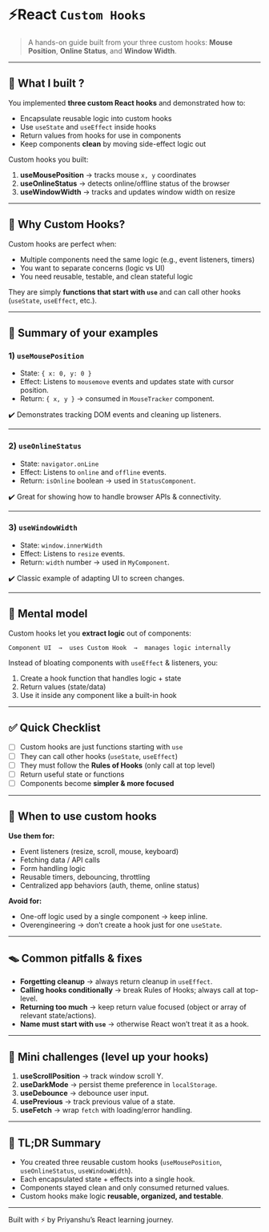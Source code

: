 
# ⚡React `Custom Hooks`

> A hands-on guide built from your three custom hooks: **Mouse Position**, **Online Status**, and **Window Width**.

---

## 🎯 What I built ?

You implemented **three custom React hooks** and demonstrated how to:

* Encapsulate reusable logic into custom hooks
* Use `useState` and `useEffect` inside hooks
* Return values from hooks for use in components
* Keep components **clean** by moving side-effect logic out

Custom hooks you built:

1. **useMousePosition** → tracks mouse `x, y` coordinates
2. **useOnlineStatus** → detects online/offline status of the browser
3. **useWindowWidth** → tracks and updates window width on resize

---

## 🧠 Why Custom Hooks?

Custom hooks are perfect when:

* Multiple components need the same logic (e.g., event listeners, timers)
* You want to separate concerns (logic vs UI)
* You need reusable, testable, and clean stateful logic

They are simply **functions that start with `use`** and can call other hooks (`useState`, `useEffect`, etc.).

---

## 🔩 Summary of your examples

### 1) `useMousePosition`

* State: `{ x: 0, y: 0 }`
* Effect: Listens to `mousemove` events and updates state with cursor position.
* Return: `{ x, y }` → consumed in `MouseTracker` component.

✔️ Demonstrates tracking DOM events and cleaning up listeners.

---

### 2) `useOnlineStatus`

* State: `navigator.onLine`
* Effect: Listens to `online` and `offline` events.
* Return: `isOnline` boolean → used in `StatusComponent`.

✔️ Great for showing how to handle browser APIs & connectivity.

---

### 3) `useWindowWidth`

* State: `window.innerWidth`
* Effect: Listens to `resize` events.
* Return: `width` number → used in `MyComponent`.

✔️ Classic example of adapting UI to screen changes.

---

## 🧩 Mental model

Custom hooks let you **extract logic** out of components:

```
Component UI  →  uses Custom Hook  →  manages logic internally
```

Instead of bloating components with `useEffect` & listeners, you:

1. Create a hook function that handles logic + state
2. Return values (state/data)
3. Use it inside any component like a built-in hook

---

## ✅ Quick Checklist

* [ ] Custom hooks are just functions starting with `use`
* [ ] They can call other hooks (`useState`, `useEffect`)
* [ ] They must follow the **Rules of Hooks** (only call at top level)
* [ ] Return useful state or functions
* [ ] Components become **simpler & more focused**

---

## 🧭 When to use custom hooks

**Use them for:**

* Event listeners (resize, scroll, mouse, keyboard)
* Fetching data / API calls
* Form handling logic
* Reusable timers, debouncing, throttling
* Centralized app behaviors (auth, theme, online status)

**Avoid for:**

* One-off logic used by a single component → keep inline.
* Overengineering → don’t create a hook just for one `useState`.

---

## 🪤 Common pitfalls & fixes

* **Forgetting cleanup** → always return cleanup in `useEffect`.
* **Calling hooks conditionally** → break Rules of Hooks; always call at top-level.
* **Returning too much** → keep return value focused (object or array of relevant state/actions).
* **Name must start with `use`** → otherwise React won’t treat it as a hook.

---

## 🧪 Mini challenges (level up your hooks)

1. **useScrollPosition** → track window scroll Y.
2. **useDarkMode** → persist theme preference in `localStorage`.
3. **useDebounce** → debounce user input.
4. **usePrevious** → track previous value of a state.
5. **useFetch** → wrap `fetch` with loading/error handling.

---

## 🧾 TL;DR Summary

* You created three reusable custom hooks (`useMousePosition`, `useOnlineStatus`, `useWindowWidth`).
* Each encapsulated state + effects into a single hook.
* Components stayed clean and only consumed returned values.
* Custom hooks make logic **reusable, organized, and testable**.

---

Built with ⚡ by Priyanshu’s React learning journey.
